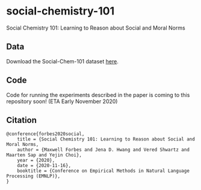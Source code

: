 # social-chemistry-101
Social Chemistry 101: Learning to Reason about Social and Moral Norms

## Data

Download the Social-Chem-101 dataset [here](https://storage.googleapis.com/ai2-mosaic-public/projects/social-chemistry/data/social-chem-101.zip).

## Code

Code for running the experiments described in the paper is coming to this repository soon! (ETA Early November 2020)

## Citation

```
@conference{forbes2020social,
    title = {Social Chemistry 101: Learning to Reason about Social and Moral Norms,
    author = {Maxwell Forbes and Jena D. Hwang and Vered Shwartz and Maarten Sap and Yejin Choi},
    year = {2020},
    date = {2020-11-16},
    booktitle = {Conference on Empirical Methods in Natural Language Processing (EMNLP)},
}
```
